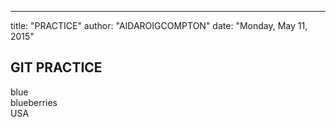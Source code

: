 ---
title: "PRACTICE"
author: "AIDAROIGCOMPTON"
date: "Monday, May 11, 2015"

## GIT PRACTICE
blue <br>
blueberries <br>
USA
